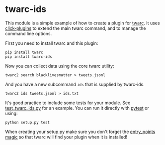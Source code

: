 # twarc-ids

This module is a simple example of how to create a plugin for [twarc]. It uses
[click-plugins] to extend the main twarc command, and to manage the command
line options.

First you need to install twarc and this plugin:

    pip install twarc
    pip install twarc-ids

Now you can collect data using the core twarc utility:

    twarc2 search blacklivesmatter > tweets.jsonl

And you have a new subcommand `ids` that is supplied by twarc-ids.

    twarc2 ids tweets.jsonl > ids.txt

It's good practice to include some tests for your module. See
[test_twarc_ids.py] for an example. You can run it directly with [pytest] or
using:

    python setup.py test

When creating your setup.py make sure you don't forget the [entry_points magic]
so that twarc will find your plugin when it is installed!

[click-plugins]: https://pypi.org/project/click-plugins/
[pytest]: https://pypi.org/project/pytest/ 
[test_twarc_ids.py]: https://github.com/DocNow/twarc-ids/blob/main/test_twarc_ids.py
[entry_points magic]: https://github.com/DocNow/twarc-ids/blob/main/setup.py#L20-L22
[twarc]: https://github.com/docnow/twarc
